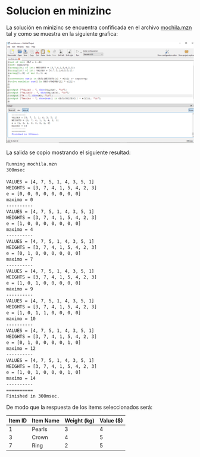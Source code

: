 # Solucion en minizinc

La solución en minizinc se encuentra confificada en el archivo [mochila.mzn](mochila.mzn) tal y como se muestra en la siguiente grafica:

![sol](sol_minizinc.png)

La salida se copio mostrando el siguiente resultad:

```
Running mochila.mzn
300msec

VALUES = [4, 7, 5, 1, 4, 3, 5, 1]
WEIGHTS = [3, 7, 4, 1, 5, 4, 2, 3]
e = [0, 0, 0, 0, 0, 0, 0, 0]
maximo = 0
----------
VALUES = [4, 7, 5, 1, 4, 3, 5, 1]
WEIGHTS = [3, 7, 4, 1, 5, 4, 2, 3]
e = [1, 0, 0, 0, 0, 0, 0, 0]
maximo = 4
----------
VALUES = [4, 7, 5, 1, 4, 3, 5, 1]
WEIGHTS = [3, 7, 4, 1, 5, 4, 2, 3]
e = [0, 1, 0, 0, 0, 0, 0, 0]
maximo = 7
----------
VALUES = [4, 7, 5, 1, 4, 3, 5, 1]
WEIGHTS = [3, 7, 4, 1, 5, 4, 2, 3]
e = [1, 0, 1, 0, 0, 0, 0, 0]
maximo = 9
----------
VALUES = [4, 7, 5, 1, 4, 3, 5, 1]
WEIGHTS = [3, 7, 4, 1, 5, 4, 2, 3]
e = [1, 0, 1, 1, 0, 0, 0, 0]
maximo = 10
----------
VALUES = [4, 7, 5, 1, 4, 3, 5, 1]
WEIGHTS = [3, 7, 4, 1, 5, 4, 2, 3]
e = [0, 1, 0, 0, 0, 0, 1, 0]
maximo = 12
----------
VALUES = [4, 7, 5, 1, 4, 3, 5, 1]
WEIGHTS = [3, 7, 4, 1, 5, 4, 2, 3]
e = [1, 0, 1, 0, 0, 0, 1, 0]
maximo = 14
----------
==========
Finished in 300msec.
```

De modo que la respuesta de los items seleccionados será:

|Item ID|Item Name|Weight (kg)|Value ($)|
|---|---|---|---|
|1|Pearls|3|4|
|3|Crown|4|5|
|7|Ring|2|5|
